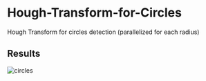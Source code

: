 # Hough-Transform-for-Circles
Hough Transform for circles detection (parallelized for each radius)

## Results

![circles](https://user-images.githubusercontent.com/20173739/59334815-ee677580-8d18-11e9-8144-6b7f40f4daf6.jpeg)

